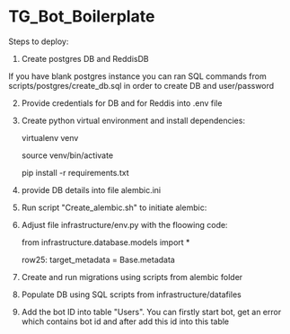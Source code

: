 # TG_Bot_Boilerplate

Steps to deploy:

1) Create postgres DB and ReddisDB

If you have blank postgres instance you can ran SQL commands from  scripts/postgres/create_db.sql in order to create DB and user/password

2) Provide credentials for DB and for Reddis into .env file

3) Create python virtual environment and install dependencies:
    
    virtualenv venv

    source venv/bin/activate

    pip install -r requirements.txt

4) provide DB details into file alembic.ini

5) Run script "Create_alembic.sh" to initiate alembic:

6) Adjust file infrastructure/env.py with the floowing code: 

    from infrastructure.database.models import *

    row25: target_metadata = Base.metadata

7) Create and run migrations using scripts from alembic folder

8) Populate DB using SQL scripts from infrastructure/datafiles

9) Add the bot ID into table "Users". You can firstly start bot, get an error which contains bot id and after add this id into this table


